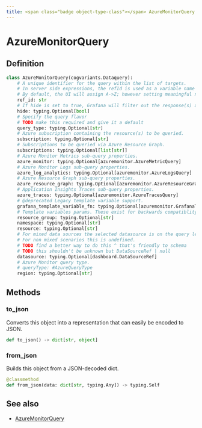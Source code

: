 ```yaml
---
title: <span class="badge object-type-class"></span> AzureMonitorQuery
---
```

# <span class="badge object-type-class"></span> AzureMonitorQuery

## Definition

```python
class AzureMonitorQuery(cogvariants.Dataquery):
    # A unique identifier for the query within the list of targets.
    # In server side expressions, the refId is used as a variable name to identify results.
    # By default, the UI will assign A->Z; however setting meaningful names may be useful.
    ref_id: str
    # If hide is set to true, Grafana will filter out the response(s) associated with this query before returning it to the panel.
    hide: typing.Optional[bool]
    # Specify the query flavor
    # TODO make this required and give it a default
    query_type: typing.Optional[str]
    # Azure subscription containing the resource(s) to be queried.
    subscription: typing.Optional[str]
    # Subscriptions to be queried via Azure Resource Graph.
    subscriptions: typing.Optional[list[str]]
    # Azure Monitor Metrics sub-query properties.
    azure_monitor: typing.Optional[azuremonitor.AzureMetricQuery]
    # Azure Monitor Logs sub-query properties.
    azure_log_analytics: typing.Optional[azuremonitor.AzureLogsQuery]
    # Azure Resource Graph sub-query properties.
    azure_resource_graph: typing.Optional[azuremonitor.AzureResourceGraphQuery]
    # Application Insights Traces sub-query properties.
    azure_traces: typing.Optional[azuremonitor.AzureTracesQuery]
    # @deprecated Legacy template variable support.
    grafana_template_variable_fn: typing.Optional[azuremonitor.GrafanaTemplateVariableQuery]
    # Template variables params. These exist for backwards compatiblity with legacy template variables.
    resource_group: typing.Optional[str]
    namespace: typing.Optional[str]
    resource: typing.Optional[str]
    # For mixed data sources the selected datasource is on the query level.
    # For non mixed scenarios this is undefined.
    # TODO find a better way to do this ^ that's friendly to schema
    # TODO this shouldn't be unknown but DataSourceRef | null
    datasource: typing.Optional[dashboard.DataSourceRef]
    # Azure Monitor query type.
    # queryType: #AzureQueryType
    region: typing.Optional[str]
```
## Methods

### <span class="badge object-method"></span> to_json

Converts this object into a representation that can easily be encoded to JSON.

```python
def to_json() -> dict[str, object]
```

### <span class="badge object-method"></span> from_json

Builds this object from a JSON-decoded dict.

```python
@classmethod
def from_json(data: dict[str, typing.Any]) -> typing.Self
```

## See also

 * <span class="badge builder"></span> [AzureMonitorQuery](./builder-AzureMonitorQuery.md)
